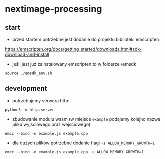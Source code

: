 # nextimage-processing

## start

- przed startem potrzebne jest dodanie do projektu biblioteki emscripten

https://emscripten.org/docs/getting_started/downloads.html#sdk-download-and-install

- jeśli jest już zainstalowany emscripten to w folderze /emsdk

`source ./emsdk_env.sh`

## development

- potrzebujemy serwera http:

`python3 -m http.server`

- zbudowanie modułu wasm (w miejsce `example` podajemy kolejno nazwe pliku wyjściowego oraz wejsciowego):

`emcc --bind -o example.js example.cpp`

- dla dużych plików potrzebne dodanie flagi `-s ALLOW_MEMORY_GROWTH=1`

`emcc --bind -o example.js example.cpp -s ALLOW_MEMORY_GROWTH=1`